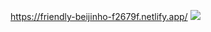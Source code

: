 https://friendly-beijinho-f2679f.netlify.app/
<img src="https://friendly-beijinho-f2679f.netlify.app/assets/img/london.jpg"/>
